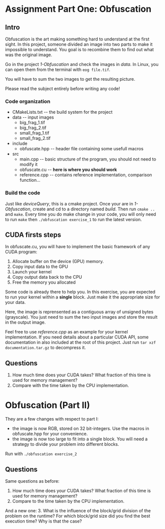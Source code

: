 # Assignment Part One: Obfuscation

## Intro

Obfuscation is the art making something hard to understand at the first sight. In this project, someone divided an image into two parts to make it impossible to understand. You goal is to recombine them to find out what was the original image.

Go in the project *1-Obfuscation* and check the images in *data*. In Linux, you can open them from the terminal with `eog file.tif`.

You will have to sum the two images to get the resulting picture.

Please read the subject entirely before writing any code!

### Code organization

* CMakeLists.txt                  -- the build system for the project
* data                            -- input images
  * big_frag_1.tif
  * big_frag_2.tif
  * small_frag_1.tif
  * small_frag_2.tif
* include
  * obfuscate.hpp               -- header file containing some usefull macros
* src
  * main.cpp                    -- basic structure of the program, you should not need to modify it
  * obfuscate.cu                -- **here is where you should work**
  * reference.cpp               -- contains reference implementation, comparison function...

### Build the code

Just like *deviceQuery*, this is a cmake project. Once your are in *1-Obfuscation*, create and cd to a directory named *build*. Then run `cmake ..` and `make`. Every time you do make change in your code, you will only need to run `make` then `./obfuscation exercise_1` to run the latest version.

## CUDA firsts steps

In obfuscate.cu, you will have to implement the basic framework of any CUDA program:
1. Allocate buffer on the device (GPU) memory.
2. Copy input data to the GPU
3. Launch your kernel
4. Copy output data back to the CPU
5. Free the memory you allocated

Some code is already there to help you. In this exercise, you are expected to run your kernel within a **single** block. Just make it the appropriate size for your data.

Here, the image is reprensented as a contiguous array of unsigned bytes (grayscale). You just need to sum the two input images and store the result in the output image.

Feel free to use *reference.cpp* as an example for your kernel implementation. If you need details about a particular CUDA API, some documentation in also included at the root of this project. Just run `tar xzf documentation.tar.gz` to decompress it.

## Questions

1. How much time does your CUDA takes? What fraction of this time is used for memory management?
2. Compare with the time taken by the CPU implementation.

# Obfuscation (Part II)

They are a few changes with respect to part I:
* the image is now RGB, stored on 32 bit-integers. Use the macros in obfuscate.hpp for your convenience.
* the image is now too large to fit into a single block. You will need a strategy to divide your problem into different blocks.

Run with `./obfuscation exercise_2`

## Questions

Same questions as before:
1. How much time does your CUDA takes? What fraction of this time is used for memory management?
2. Compare to the time taken by the CPU implementation.

And a new one:
3. What is the influence of the block/grid division of the problem on the runtime? For which block/grid size did you find the best execution time? Why is that the case?
